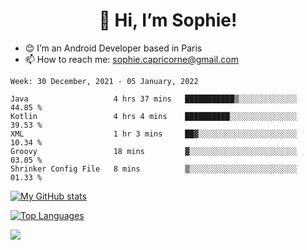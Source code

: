 <h1 align="center"> 👋 Hi, I’m Sophie! </h1>  

- 😊 I’m an Android Developer based in Paris
- 📫 How to reach me: sophie.capricorne@gmail.com


<!--START_SECTION:waka-->
```text
Week: 30 December, 2021 - 05 January, 2022

Java                   4 hrs 37 mins   ███████████▒░░░░░░░░░░░░░   44.85 % 
Kotlin                 4 hrs 4 mins    ██████████░░░░░░░░░░░░░░░   39.53 % 
XML                    1 hr 3 mins     ██▓░░░░░░░░░░░░░░░░░░░░░░   10.34 % 
Groovy                 18 mins         ▓░░░░░░░░░░░░░░░░░░░░░░░░   03.05 % 
Shrinker Config File   8 mins          ▒░░░░░░░░░░░░░░░░░░░░░░░░   01.33 % 
```
<!--END_SECTION:waka-->

[![My GitHub stats](https://github-readme-stats.vercel.app/api?username=sophicapri&show_icons=true&theme=buefy)](https://github.com/anuraghazra/github-readme-stats)

[![Top Languages](https://github-readme-stats.vercel.app/api/top-langs/?username=sophicapri&langs_count=2&layout=compact)](https://github.com/anuraghazra/github-readme-stats)

![](https://github-readme-streak-stats.herokuapp.com/?user=sophicapri)
